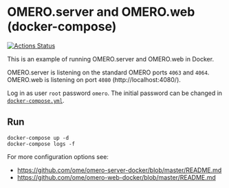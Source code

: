 # OMERO.server and OMERO.web (docker-compose)

[![Actions Status](https://github.com/jburel/docker-example-omero/workflows/Build/badge.svg)](https://github.com/jburel/docker-example-omero/actions)

This is an example of running OMERO.server and OMERO.web in Docker.

OMERO.server is listening on the standard OMERO ports `4063` and `4064`.
OMERO.web is listening on port `4080` (http://localhost:4080/).

Log in as user `root` password `omero`.
The initial password can be changed in [`docker-compose.yml`](docker-compose.yml).


## Run

    docker-compose up -d
    docker-compose logs -f

For more configuration options see:
- https://github.com/ome/omero-server-docker/blob/master/README.md
- https://github.com/ome/omero-web-docker/blob/master/README.md
